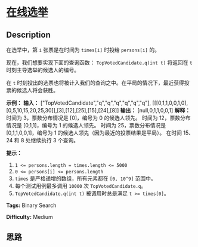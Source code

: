 # [在线选举][title]

## Description

在选举中，第 `i` 张票是在时间为 `times[i]` 时投给 `persons[i]` 的。

现在，我们想要实现下面的查询函数： `TopVotedCandidate.q(int t)` 将返回在 `t` 时刻主导选举的候选人的编号。

在 `t` 时刻投出的选票也将被计入我们的查询之中。在平局的情况下，最近获得投票的候选人将会获胜。

**示例：**
            **输入：** ["TopVotedCandidate","q","q","q","q","q","q"], [[[0,1,1,0,0,1,0],[0,5,10,15,20,25,30]],[3],[12],[25],[15],[24],[8]]    **输出：** [null,0,1,1,0,0,1]    **解释：**    时间为 3，票数分布情况是 [0]，编号为 0 的候选人领先。    时间为 12，票数分布情况是 [0,1,1]，编号为 1 的候选人领先。    时间为 25，票数分布情况是 [0,1,1,0,0,1]，编号为 1 的候选人领先（因为最近的投票结果是平局）。    在时间 15、24 和 8 处继续执行 3 个查询。    



**提示：**

  1. `1 <= persons.length = times.length <= 5000`
  2. `0 <= persons[i] <= persons.length`
  3. `times` 是严格递增的数组，所有元素都在 `[0, 10^9]` 范围中。
  4. 每个测试用例最多调用 `10000` 次 `TopVotedCandidate.q`。
  5. `TopVotedCandidate.q(int t)` 被调用时总是满足 `t >= times[0]`。


**Tags:** Binary Search

**Difficulty:** Medium

## 思路

[title]: https://leetcode-cn.com/problems/online-election
